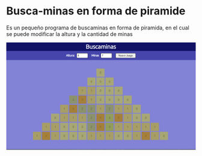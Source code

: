 # Busca-minas en forma de piramide

Es un pequeño programa de buscaminas en forma de piramida, en el cual se puede modificar la altura y la cantidad de minas

![imagen buscaminas piramide](https://github.com/J-Alz/Buscaminas-piramide/blob/main/public/img/buscaminas.PNG)


